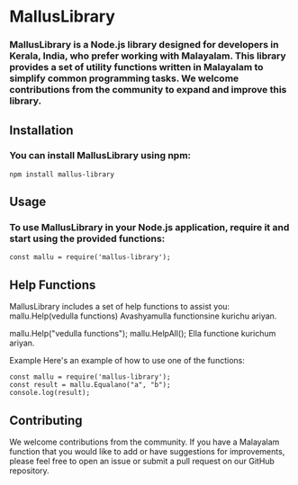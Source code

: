 # MallusLibrary

### MallusLibrary is a Node.js library designed for developers in Kerala, India, who prefer working with Malayalam. This library provides a set of utility functions written in Malayalam to simplify common programming tasks. We welcome contributions from the community to expand and improve this library.

## Installation
### You can install MallusLibrary using npm:

```
npm install mallus-library
```

## Usage
### To use MallusLibrary in your Node.js application, require it and start using the provided functions:

```
const mallu = require('mallus-library');
```

## Help Functions
MallusLibrary includes a set of help functions to assist you:
mallu.Help(vedulla functions)
Avashyamulla functionsine kurichu ariyan.


mallu.Help("vedulla functions");
mallu.HelpAll();
Ella functione kurichum ariyan.

Example
Here's an example of how to use one of the functions:

```
const mallu = require('mallus-library');
const result = mallu.Equalano("a", "b");
console.log(result);
```

## Contributing
We welcome contributions from the community. If you have a Malayalam function that you would like to add or have suggestions for improvements, please feel free to open an issue or submit a pull request on our GitHub repository.

